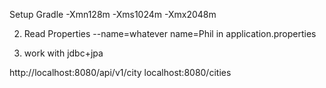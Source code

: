 Setup Gradle
-Xmn128m -Xms1024m -Xmx2048m

2. Read Properties
--name=whatever 
name=Phil in application.properties

3. work with jdbc+jpa

http://localhost:8080/api/v1/city
localhost:8080/cities